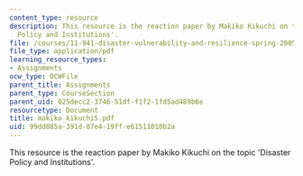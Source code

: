 ```yaml
---
content_type: resource
description: This resource is the reaction paper by Makiko Kikuchi on the topic 'Disaster
  Policy and Institutions'.
file: /courses/11-941-disaster-vulnerability-and-resilience-spring-2005/99dd085a391d87e419ffe61511010b2a_makiko_kikuchi5.pdf
file_type: application/pdf
learning_resource_types:
- Assignments
ocw_type: OCWFile
parent_title: Assignments
parent_type: CourseSection
parent_uid: 025decc2-3746-51df-f1f2-1fd5ad489b6e
resourcetype: Document
title: makiko_kikuchi5.pdf
uid: 99dd085a-391d-87e4-19ff-e61511010b2a
---
```

This resource is the reaction paper by Makiko Kikuchi on the topic 'Disaster Policy and Institutions'.

